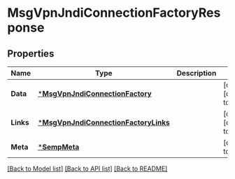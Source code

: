 # MsgVpnJndiConnectionFactoryResponse

## Properties
Name | Type | Description | Notes
------------ | ------------- | ------------- | -------------
**Data** | [***MsgVpnJndiConnectionFactory**](MsgVpnJndiConnectionFactory.md) |  | [optional] [default to null]
**Links** | [***MsgVpnJndiConnectionFactoryLinks**](MsgVpnJndiConnectionFactoryLinks.md) |  | [optional] [default to null]
**Meta** | [***SempMeta**](SempMeta.md) |  | [default to null]

[[Back to Model list]](../README.md#documentation-for-models) [[Back to API list]](../README.md#documentation-for-api-endpoints) [[Back to README]](../README.md)

